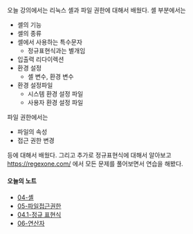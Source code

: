 오늘 강의에서는 리눅스 셸과 파일 권한에 대해서 배웠다. 셸 부분에서는
- 셸의 기능
- 셸의 종류
- 셸에서 사용하는  특수문자
	- 정규표현식과는 별개임
- 입출력 리다이렉션
- 환경 설정
	- 셸 변수, 환경 변수
- 환경 설정파일
	- 시스템 환경 설정 파일
	- 사용자 환경 설정 파일

파일 권한에서는
- 파일의 속성
- 접근 권한 변경

등에 대해서 배웠다. 그리고 추가로 정규표현식에 대해서 알아보고 https://regexone.com/ 에서 모든 문제를 풀어보면서 연습을 해봤다. 


#### 오늘의 노트
- [04-셸](../02.리눅스/04-셸.md)
- [05-파일접근권한](../02.리눅스/05-파일접근권한.md)
- [04.1-정규 표현식](../02.리눅스/04.1-정규%20표현식.md)
- [06-연산자](../../../Book/Tucker의%20Go%20언어%20프로그래밍/06-연산자.md)


